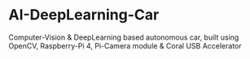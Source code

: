 # AI-DeepLearning-Car
Computer-Vision &amp; DeepLearning based autonomous car, built using OpenCV, Raspberry-Pi 4, Pi-Camera module & Coral USB Accelerator
